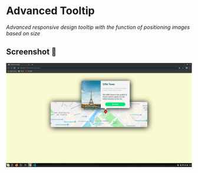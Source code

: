 # Advanced Tooltip
_Advanced responsive design tooltip with the function of positioning images based on size_

## Screenshot 📌
![alt text](https://github.com/franciscopugh/advanced-tooltip/blob/master/docs/capture.png)